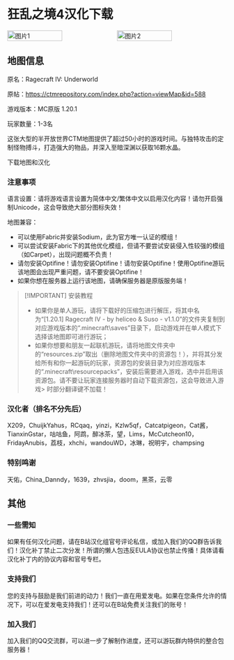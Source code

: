 <script setup>
import ButtonComponent from '../.vitepress/theme/components/ButtonComponent.vue'
</script>

# 狂乱之境4汉化下载
<div style="display: flex">
  <img src="https://s21.ax1x.com/2024/04/21/pkpVQeg.jpg" style="width:50%" alt="图片1">
  <img src="https://s21.ax1x.com/2024/04/21/pkpVKOS.jpg" style="width:50%" alt="图片2">
</div>

## 地图信息

原名：Ragecraft IV: Underworld

原帖：https://ctmrepository.com/index.php?action=viewMap&id=588

游戏版本：MC原版 1.20.1

玩家数量：1-3名

这张大型的半开放世界CTM地图提供了超过50小时的游戏时间。与独特攻击的定制怪物搏斗，打造强大的物品，并深入至暗深渊以获取16颗水晶。

<div style="display: flex;">
  <ButtonComponent link="../doing">下载地图和汉化</ButtonComponent>
</div>


### 注意事项

语言设置：请将游戏语言设置为简体中文/繁体中文以启用汉化内容！请勿开启强制Unicode，这会导致绝大部分图标失效！

地图兼容：
- 可以使用Fabric并安装Sodium，此为官方唯一认证的模组！
- 可以尝试安装Fabric下的其他优化模组，但请不要尝试安装侵入性较强的模组（如Carpet），出现问题概不负责！
- 请勿安装Optifine！请勿安装Optifine！请勿安装Optifine！使用Optifine游玩该地图会出现严重问题，请不要安装Optifine！
- 如果你想在服务器上运行该地图，请确保服务器是原版服务端！
    
>  [!IMPORTANT] 安装教程
>  - 如果你是单人游玩，请将下载好的压缩包进行解压，将其中名为“[1.20.1] Ragecraft IV - by heliceo & Suso - v1.1.0”的文件夹复制到对应游戏版本的“.minecraft\saves”目录下，启动游戏并在单人模式下选择该地图即可进行游玩；
>  - 如果你想要和朋友一起联机游玩，请将地图文件夹中的“resources.zip”取出（删除地图文件夹中的资源包！），并将其分发给所有和你一起游玩的玩家，资源包的安装目录为对应游戏版本的“.minecraft\resourcepacks”，安装后需要进入游戏，选中并启用该资源包。请不要让玩家连接服务器时自动下载资源包，这会导致进入游戏>      时部分翻译键不加载！

### 汉化者（排名不分先后）

X209，ChuijkYahus，RCqaq，yinzi，Kzlw5qf，Catcatpigeon，Cat酱，TianxinGstar，咕咕鱼，阿鹉，醉冰茶，望，Lims，McCutcheon10，FridayAnubis，荔枝，xhchi，wandouWD，冰琳，祝明宇，champsing

### 特别鸣谢
天佑，China_Danndy，1639，zhvsjia，doom，黑茶，云零

## 其他
### 一些需知
如果有任何汉化问题，请在B站汉化组官号评论私信，或加入我们的QQ群告诉我们！汉化补丁禁止二次分发！所谓的懒人包违反EULA协议也禁止传播！具体请看汉化补丁内的协议内容和官号专栏。

### 支持我们
您的支持与鼓励是我们前进的动力！我们一直在用爱发电。如果在您条件允许的情况下，可以在爱发电支持我们！还可以在B站免费关注我们的账号！

### 加入我们
加入我们的QQ交流群，可以进一步了解制作进度，还可以游玩群内特供的整合包服务器！
